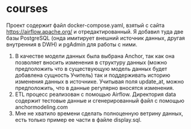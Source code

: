 # courses
Проект содержит файл docker-compose.yaml, взятый с сайта https://airflow.apache.org/ и отредактированный. Я добавил туда две базы PostgreSQL (онда имитирует внешний источник данных, другая внутренния в DWH) и pgAdmin для работы с ними.
1. В качестве модели данных была выбрана Anchor, так как она позволяет вносить изменения в структуру данных (можно предположить что в существующую модель данных будет добавлена сущность Учитель) так и поддерживать историю изменения данных в источнике. Учитывая поля update_at, можно предположить, что в данные регулярно вносятся изменения.
2. ETL процесс реализован с помощью Airflow. Директория data содержит тестовые данные и сгенерированный файл с помощью anchormodeling.com
3. Мне не хватило времени сделать полноценную ветрину данных, есть только пример ее части в файле display.sql.


